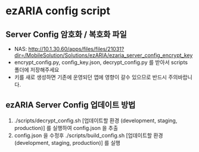 # ezARIA config script

## Server Config 암호화 / 복호화 파일
- NAS: http://10.1.30.60/apps/files/files/21031?dir=/MobileSolution/Solutions/ezARIA/ezaria_server_config_encrypt_key
- encrypt_config.py, config_key.json, decrypt_config.py 를 받아서 scripts 폴더에 저장해주세요
- 키를 새로 생성하면 기존에 운영되던 앱에 영향이 갈수 있으므로 반드시 주의바랍니다.

## ezARIA Server Config 업데이트 방법
1. ./scripts/decrypt_config.sh [업데이트할 환경 (development, staging, production)] 를 실행하여 config.json 을 추출
2. config.json 을 수정후 ./scripts/build_config.sh [업데이트할 환경 (development, staging, production)] 를 실행